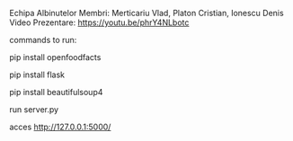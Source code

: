 Echipa Albinutelor
Membri: Merticariu Vlad, Platon Cristian, Ionescu Denis
Video Prezentare: https://youtu.be/phrY4NLbotc

commands to run:

pip install openfoodfacts

pip install flask

pip install beautifulsoup4

run server.py

acces http://127.0.0.1:5000/